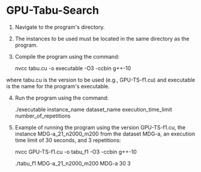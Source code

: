 # GPU-Tabu-Search

1. Navigate to the program's directory.
2. The instances to be used must be located in the same directory as the program.
3. Compile the program using the command:
   
   nvcc tabu.cu -o executable -O3 -ccbin g++-10
   
where tabu.cu is the version to be used (e.g., GPU-TS-f1.cu) and executable is the name for the program's executable.

4. Run the program using the command:
   
   ./executable instance_name dataset_name execution_time_limit number_of_repetitions

5. Example of running the program using the version GPU-TS-f1.cu, the instance MDG-a_21_n2000_m200 from the dataset MDG-a, an execution time limit of 30 seconds, and 3 repetitions:

   nvcc GPU-TS-f1.cu -o tabu_f1 -O3 -ccbin g++-10

   ./tabu_f1 MDG-a_21_n2000_m200 MDG-a 30 3

